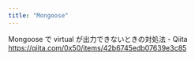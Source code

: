 ```yaml
---
title: "Mongoose"
---
```


Mongoose で virtual が出力できないときの対処法 - Qiita
https://qiita.com/0x50/items/42b6745edb07639e3c85
